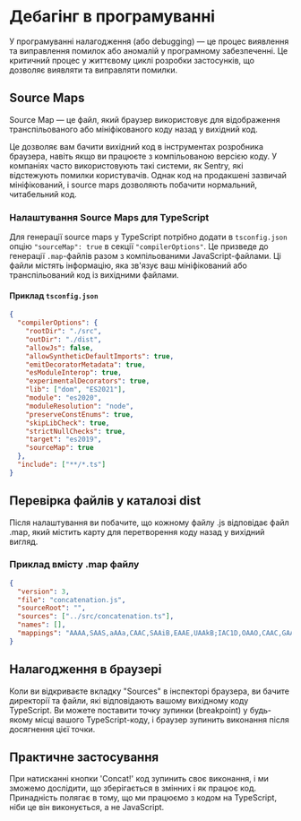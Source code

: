 # Дебагінг в програмуванні

У програмуванні налагодження (або debugging) — це процес виявлення та виправлення помилок або аномалій у програмному забезпеченні. Це критичний процес у життєвому циклі розробки застосунків, що дозволяє виявляти та виправляти помилки.

## Source Maps

Source Map — це файл, який браузер використовує для відображення транспільованого або мініфікованого коду назад у вихідний код.

Це дозволяє вам бачити вихідний код в інструментах розробника браузера, навіть якщо ви працюєте з компільованою версією коду. У компаніях часто використовують такі системи, як Sentry, які відстежують помилки користувачів. Однак код на продакшені зазвичай мініфікований, і source maps дозволяють побачити нормальний, читабельний код.

### Налаштування Source Maps для TypeScript

Для генерації source maps у TypeScript потрібно додати в `tsconfig.json` опцію `"sourceMap": true` в секції `"compilerOptions"`. Це призведе до генерації `.map`-файлів разом з компільованими JavaScript-файлами. Ці файли містять інформацію, яка зв'язує ваш мініфікований або транспільований код із вихідними файлами.

#### Приклад `tsconfig.json`

```json
{
  "compilerOptions": {
    "rootDir": "./src",
    "outDir": "./dist",
    "allowJs": false,
    "allowSyntheticDefaultImports": true,
    "emitDecoratorMetadata": true,
    "esModuleInterop": true,
    "experimentalDecorators": true,
    "lib": ["dom", "ES2021"],
    "module": "es2020",
    "moduleResolution": "node",
    "preserveConstEnums": true,
    "skipLibCheck": true,
    "strictNullChecks": true,
    "target": "es2019",
    "sourceMap": true
  },
  "include": ["**/*.ts"]
}
```


## Перевірка файлів у каталозі dist
Після налаштування ви побачите, що кожному файлу .js відповідає файл .map, який містить карту для перетворення коду назад у вихідний вигляд.

### Приклад вмісту .map файлу

```json
{
  "version": 3,
  "file": "concatenation.js",
  "sourceRoot": "",
  "sources": ["../src/concatenation.ts"],
  "names": [],
  "mappings": "AAAA,SAAS,aAAa,CAAC,SAAiB,EAAE,UAAkB;IAC1D,OAAO,CAAC,GAAG,CAAC,GAAG,SAAS,IAAI,UAAU,GAAG,CAAC,CAAC;AAC7C,CAAC;AAED,OAAO,EAAE,aAAa,EAAE,CAAC"
}
```

## Налагодження в браузері
Коли ви відкриваєте вкладку "Sources" в інспекторі браузера, ви бачите директорії та файли, які відповідають вашому вихідному коду TypeScript. Ви можете поставити точку зупинки (breakpoint) у будь-якому місці вашого TypeScript-коду, і браузер зупинить виконання після досягнення цієї точки.

## Практичне застосування
При натисканні кнопки 'Concat!' код зупинить своє виконання, і ми зможемо дослідити, що зберігається в змінних і як працює код. Принадність полягає в тому, що ми працюємо з кодом на TypeScript, ніби це він виконується, а не JavaScript.